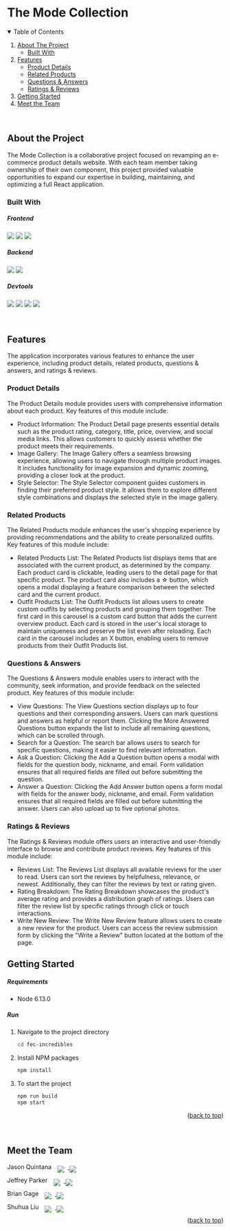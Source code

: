 # The Mode Collection

<!-- TABLE OF CONTENTS -->
<details open="open">
  <summary> Table of Contents</summary>
  <ol>
    <li>
      <a href="#about-the-project">About The Project</a>
      <ul>
        <li><a href="#built-with">Built With</a></li>
      </ul>
    </li>
    <li>
      <a href="#features">Features</a>
      <ul>
        <li><a href="#product-details">Product Details</a></li>
        <li><a href="#related-products">Related Products</a></li>
        <li><a href="#questions--answers">Questions & Answers</a></li>
        <li><a href="#ratings--reviews">Ratings & Reviews</a></li>
      </ul>
    </li>
    <li>
      <a href="#getting-started">Getting Started</a>
    </li>
    <li>
      <a href="#meet-the-team">Meet the Team</a>
    </li>
  </ol>
</details>

&nbsp;

## About the Project

The Mode Collection is a collaborative project focused on revamping an e-commerce product details website. With each team member taking ownership of their own component, this project provided valuable opportunities to expand our expertise in building, maintaining, and optimizing a full React application.

### Built With

##### Frontend

<div>
  <img src="https://img.shields.io/badge/React-20232A?style=for-the-badge&logo=react&logoColor=61DAFB"/>

   <img src="https://img.shields.io/badge/javascript-%23563D7C.svg?style=for-the-badge&logo=javascript&logoColor=%23F7DF1E">
   <img src="https://img.shields.io/badge/scss-%23DB7093.svg?style=for-the-badge&logo=css3&logoColor=white
   ">
</div>

##### Backend

<div>
   <img src="https://img.shields.io/badge/Node.js-339933?style=for-the-badge&logo=nodedotjs&logoColor=white" />
   <img src="https://img.shields.io/badge/Express.js-000000?style=for-the-badge&logo=express&logoColor=white" />
</div>

##### Devtools

<div>
   <img src="https://img.shields.io/badge/eslint-3A33D1?style=for-the-badge&logo=eslint&logoColor=white" />
   <img src="https://img.shields.io/badge/Webpack-8DD6F9?style=for-the-badge&logo=Webpack&logoColor=white" />
   <img src="https://img.shields.io/badge/Babel-F9DC3E?style=for-the-badge&logo=babel&logoColor=white" />
  <img src="https://img.shields.io/badge/Jest-C21325?style=for-the-badge&logo=jest&logoColor=white" />
</div>

&nbsp;

<!-- Features -->

## Features

The application incorporates various features to enhance the user experience, including product details, related products, questions & answers, and ratings & reviews.

### Product Details

The Product Details module provides users with comprehensive information about each product. Key features of this module include:

- Product Information: The Product Detail page presents essential details such as the product rating, category, title, price, overview, and social media links. This allows customers to quickly assess whether the product meets their requirements.
- Image Gallery: The Image Gallery offers a seamless browsing experience, allowing users to navigate through multiple product images. It includes functionality for image expansion and dynamic zooming, providing a closer look at the product.
- Style Selector: The Style Selector component guides customers in finding their preferred product style. It allows them to explore different style combinations and displays the selected style in the image gallery.

### Related Products

The Related Products module enhances the user's shopping experience by providing recommendations and the ability to create personalized outfits. Key features of this module include:

- Related Products List: The Related Products list displays items that are associated with the current product, as determined by the company. Each product card is clickable, leading users to the detail page for that specific product. The product card also includes a ☆ button, which opens a modal displaying a feature comparison between the selected card and the current product.
- Outfit Products List: The Outfit Products list allows users to create custom outfits by selecting products and grouping them together. The first card in this carousel is a custom card button that adds the current overview product. Each card is stored in the user's local storage to maintain uniqueness and preserve the list even after reloading. Each card in the carousel includes an X button, enabling users to remove products from their Outfit Products list.

### Questions & Answers

The Questions & Answers module enables users to interact with the community, seek information, and provide feedback on the selected product. Key features of this module include:

- View Questions: The View Questions section displays up to four questions and their corresponding answers. Users can mark questions and answers as helpful or report them. Clicking the More Answered Questions button expands the list to include all remaining questions, which can be scrolled through.
- Search for a Question: The search bar allows users to search for specific questions, making it easier to find relevant information.
- Ask a Question: Clicking the Add a Question button opens a modal with fields for the question body, nickname, and email. Form validation ensures that all required fields are filled out before submitting the question.
- Answer a Question: Clicking the Add Answer button opens a form modal with fields for the answer body, nickname, and email. Form validation ensures that all required fields are filled out before submitting the answer. Users can also upload up to five optional photos.

### Ratings & Reviews

The Ratings & Reviews module offers users an interactive and user-friendly interface to browse and contribute product reviews. Key features of this module include:

- Reviews List: The Reviews List displays all available reviews for the user to read. Users can sort the reviews by helpfulness, relevance, or newest. Additionally, they can filter the reviews by text or rating given.
- Rating Breakdown: The Rating Breakdown showcases the product's average rating and provides a distribution graph of ratings. Users can filter the review list by specific ratings through click or touch interactions.
- Write New Review: The Write New Review feature allows users to create a new review for the product. Users can access the review submission form by clicking the "Write a Review" button located at the bottom of the page.

<!-- GETTING STARTED -->

## Getting Started

##### Requirements

- Node 6.13.0

##### Run

1. Navigate to the project directory
   ```sh
   cd fec-incredibles
   ```
2. Install NPM packages
   ```sh
   npm install
   ```
3. To start the project
   ```sh
   npm run build
   npm start
   ```
   <p align="right">(<a href="#top">back to top</a>)</p>

&nbsp;

<!-- Team Members -->

## Meet the Team

<p>
 <span style="padding-right: 10px;">Jason Quintana</span>
 <a href="hhttps://www.linkedin.com/in/quintanajason/">
 <img src="https://img.shields.io/badge/Jason-0077B5?style=for-the-badge&logo=linkedin&logoColor=white" style="margin-bottom: -8px; padding-right: 8px;">
 </a>
 <a href="https://github.com/IamMrUnicorn">
 <img src="https://img.shields.io/badge/Jason-100000?style=for-the-badge&logo=github&logoColor=white" style="margin-bottom: -8px">
 </a>
</p>

<p>
 <span style="padding-right: 10px;">Jeffrey Parker</span>
 <a href="https://www.linkedin.com/in/parkerhjeffrey/">
 <img src="https://img.shields.io/badge/Jeffrey-0077B5?style=for-the-badge&logo=linkedin&logoColor=white" style="margin-bottom: -8px; padding-right: 8px;">
 </a>
 <a href="https://github.com/JeffHParker">
 <img src="https://img.shields.io/badge/Jeffrey-100000?style=for-the-badge&logo=github&logoColor=white" style="margin-bottom: -8px">
 </a>
</p>

<p>
 <span style="padding-right: 10px;">Brian Gage</span>
 <a href="https://www.linkedin.com/in/gage-brian/">
 <img src="https://img.shields.io/badge/Brian-0077B5?style=for-the-badge&logo=linkedin&logoColor=white" style="margin-bottom: -8px; padding-right: 8px;">
 </a>
 <a href="https://github.com/Sondersong">
 <img src="https://img.shields.io/badge/Brian-100000?style=for-the-badge&logo=github&logoColor=white" style="margin-bottom: -8px">
 </a>
</p>

<p>
 <span style="padding-right: 10px;">Shuhua Liu</span>
 <a href="https://www.linkedin.com/in/shuhua-liu/">
 <img src="https://img.shields.io/badge/Shuhua-0077B5?style=for-the-badge&logo=linkedin&logoColor=white" style="margin-bottom: -8px; padding-right: 8px;">
 </a>
 <a href="https://github.com/Shuhua-L">
 <img src="https://img.shields.io/badge/Shuhua-100000?style=for-the-badge&logo=github&logoColor=white" style="margin-bottom: -8px">
 </a>
</p>
<p align="right">(<a href="#top">back to top</a>)</p>
